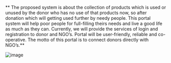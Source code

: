 ** The proposed system is about the collection of products which is used or
unused by the donor who has no use of that products now, so after donation
which will getting used further by needy people. This portal system will help
poor people for full-filling theirs needs and live a good life as much as they
can. Currently, we will provide the services of login and registration to
donor and NGO’s. Portal will be user-friendly, reliable and co-operative.
The motto of this portal is to connect donors directly with NGO’s.**

![image](https://github.com/Piya308/Tathaastu/assets/70933451/93cc40dd-a585-4f36-bd66-f32efb146180)
